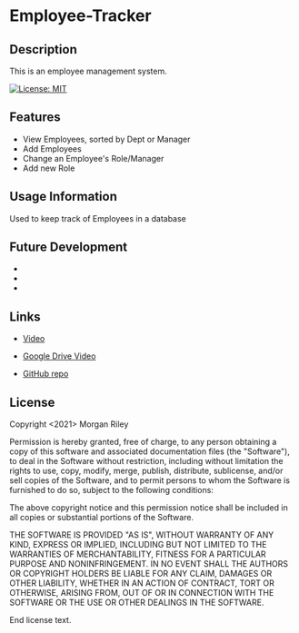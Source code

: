 # Employee-Tracker

## Description
This is an employee management system. 

[![License: MIT](https://img.shields.io/badge/License-MIT-yellow.svg)](https://opensource.org/licenses/MIT)

## Features
* View Employees, sorted by Dept or Manager
* Add Employees
* Change an Employee's Role/Manager
* Add new Role

## Usage Information
Used to keep track of Employees in a database

## Future Development
* 
* 
* 

## Links
* [Video]()

* [Google Drive Video]()

* [GitHub repo](https://github.com/MJGRiley/Read-Me_Gen)

## License
  Copyright <2021> Morgan Riley

  Permission is hereby granted, free of charge, to any person obtaining a copy of this software and associated documentation files (the "Software"), to deal in the Software without restriction, including without limitation the rights to use, copy, modify, merge, publish, distribute, sublicense, and/or sell copies of the Software, and to permit persons to whom the Software is furnished to do so, subject to the following conditions:
  
  The above copyright notice and this permission notice shall be included in all copies or substantial portions of the Software.
  
  THE SOFTWARE IS PROVIDED "AS IS", WITHOUT WARRANTY OF ANY KIND, EXPRESS OR IMPLIED, INCLUDING BUT NOT LIMITED TO THE WARRANTIES OF MERCHANTABILITY, FITNESS FOR A PARTICULAR PURPOSE AND NONINFRINGEMENT. IN NO EVENT SHALL THE AUTHORS OR COPYRIGHT HOLDERS BE LIABLE FOR ANY CLAIM, DAMAGES OR OTHER LIABILITY, WHETHER IN AN ACTION OF CONTRACT, TORT OR OTHERWISE, ARISING FROM, OUT OF OR IN CONNECTION WITH THE SOFTWARE OR THE USE OR OTHER DEALINGS IN THE SOFTWARE.
  
  End license text.
